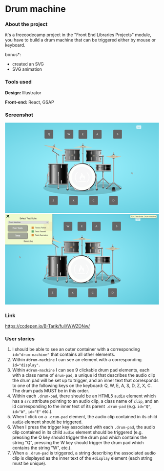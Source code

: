 # Drum machine
### About the project

it's a freecodecamp project in the "Front End Libraries Projects" module, you have to build a drum machine that can be triggered
either by mouse or keyboard.  

bonus*: 
- created an SVG
- SVG animation

### Tools used

**Design:** Illustrator

**Front-end:** React, GSAP

### Screenshot

![Screenshot](Screenshot_01.gif "Screenshot")
![Screenshot](Screenshot_02.gif "Screenshot")

### Link

https://codepen.io/B-Tarik/full/WWZONw/

### User stories

1. I should be able to see an outer container with a corresponding ```id="drum-machine"``` that contains all other elements.
2. Within ```#drum-machine``` I can see an element with a corresponding ```id="display"```.
3. Within ```#drum-machine``` I can see 9 clickable drum pad elements, each with a class name of ```drum-pad```, a unique id that describes the audio clip the drum pad will be set up to trigger, and an inner text that corresponds to one of the following keys on the keyboard: Q, W, E, A, S, D, Z, X, C. The drum pads MUST be in this order.
4. Within each ```.drum-pad```, there should be an HTML5 ```audio``` element which has a ```src``` attribute pointing to an audio clip, a class name of ```clip```, and an id corresponding to the inner text of its parent ```.drum-pad``` (e.g. ```id="Q"```, ```id="W"```, ```id="E"``` etc.).
5. When I click on a ```.drum-pad``` element, the audio clip contained in its child ```audio``` element should be triggered.
6. When I press the trigger key associated with each ```.drum-pad```, the audio clip contained in its child ```audio``` element should be triggered (e.g. pressing the Q key should trigger the drum pad which contains the string "Q", pressing the W key should trigger the drum pad which contains the string "W", etc.).
7. When a ```.drum-pad``` is triggered, a string describing the associated audio clip is displayed as the inner text of the ```#display``` element (each string must be unique).

